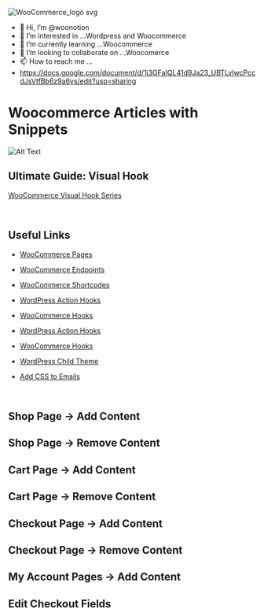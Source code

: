 ![WooCommerce_logo svg](https://user-images.githubusercontent.com/84559502/119216458-67c39180-bb06-11eb-8f9b-24796ca83298.png)
- 👋 Hi, I’m @woonotion
- 👀 I’m interested in ...Wordpress and Woocommerce
- 🌱 I’m currently learning ...Woocommerce
- 💞️ I’m looking to collaborate on ...Woocomerce
- 📫 How to reach me ...
- https://docs.google.com/document/d/1i3GFaIQL41d9Ja23_UBTLvlwcPccdJsVtfBb6z9a6ys/edit?usp=sharing

<!---
woonotion/woonotion is a ✨ special ✨ repository because its `README.md` (this file) appears on your GitHub profile.
You can click the Preview link to take a look at your changes.
--->
# Woocommerce Articles with Snippets 
![Alt Text](https://media.giphy.com/media/vFKqnCdLPNOKc/giphy.gif)

## Ultimate Guide: Visual Hook
[WooCommerce Visual Hook Series](https://www.businessbloomer.com/category/woocommerce-tips/visual-hook-series/)


<br/>

## Useful Links

* [WooCommerce Pages](https://docs.woocommerce.com/document/woocommerce-pages/)

* [WooCommerce Endpoints](https://docs.woocommerce.com/document/woocommerce-endpoints-2-1/)

* [WooCommerce Shortcodes](https://docs.woocommerce.com/document/woocommerce-shortcodes/)

* [WordPress Action Hooks](https://developer.wordpress.org/plugins/hooks/actions/)

* [WooCommerce Hooks](https://docs.woocommerce.com/document/introduction-to-hooks-actions-and-filters/)

* [WordPress Action Hooks](https://developer.wordpress.org/plugins/hooks/actions/)

* [WooCommerce Hooks](https://docs.woocommerce.com/document/introduction-to-hooks-actions-and-filters/)

* [WordPress Child Theme](https://developer.wordpress.org/themes/advanced-topics/child-themes/)

* [Add CSS to Emails](https://businessbloomer.com/woocommerce-add-css-woocommerce-emails/)


<br/>

## Shop Page -> Add Content

## Shop Page -> Remove Content

## Cart Page -> Add Content

## Cart Page -> Remove Content

## Checkout Page -> Add Content

## Checkout Page -> Remove Content

## My Account Pages -> Add Content

## Edit Checkout Fields
